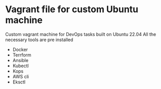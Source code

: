 # Vagrant file for custom Ubuntu machine

Custom vagrant machine for DevOps tasks built on Ubuntu 22.04
All the necessary tools are pre installed
- Docker
- Terrform
- Ansible
- Kubectl
- Kops
- AWS cli
- Eksctl